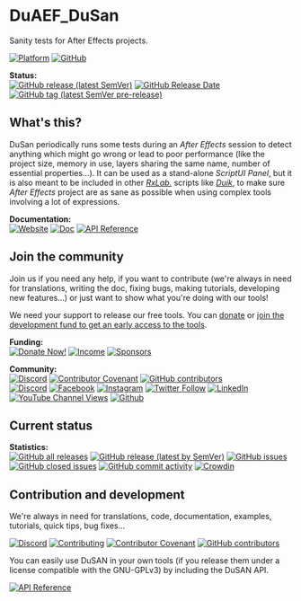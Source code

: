 # DuAEF_DuSan
 Sanity tests for After Effects projects.

[![Platform](https://img.shields.io/badge/After%20Effects-Win%20|%20Mac-informational?color=lightgrey&logo=adobeaftereffects)](#) [![GitHub](https://img.shields.io/github/license/RxLaboratory/DuSan?color=lightgrey)](LICENSE.md)

<!-- status -->
**Status:**  
[![GitHub release (latest SemVer)](https://img.shields.io/github/v/release/RxLaboratory/DuSan?color=brightgreen)](https://github.com/RxLaboratory/DuSan/releases) [![GitHub Release Date](https://img.shields.io/github/release-date/RxLaboratory/DuSan)](https://github.com/RxLaboratory/DuSan/releases) [![GitHub tag (latest SemVer pre-release)](https://img.shields.io/github/v/tag/RxLaboratory/DuSan?include_prereleases&label=testing)](https://github.com/RxLaboratory/DuSan/tags)
<!-- end:status -->

## What's this?

DuSan periodically runs some tests during an *After Effects* session to detect anything which might go wrong or lead to poor performance (like the project size, memory in use, layers sharing the same name, number of essential properties...). It can be used as a stand-alone *ScriptUI Panel*, but it is also meant to be included in other [*RxLab.*](https://rxlaboratory.org) scripts like [*Duik*](https://github.com/RxLaboratory/Duik), to make sure *After Effects* project are as sane as possible when using complex tools involving a lot of expressions.

**Documentation:**  
[![Website](https://img.shields.io/badge/website-RxLab-informational)](http://rxlaboratory.org/tools/dusan) [![Doc](https://img.shields.io/badge/documentation-dusan.rxlab.guide-informational)](http://dusan.rxlab.guide) [![API Reference](https://img.shields.io/badge/API%20reference-dusan.rxlab.io-informational)](https://dusan.rxlab.io)

<!-- join -->
## Join the community

Join us if you need any help, if you want to contribute (we're always in need for translations, writing the doc, fixing bugs, making tutorials, developing new features...) or just want to show what you're doing with our tools!

We need your support to release our free tools. You can [donate](donate.rxlab.info) or [join the development fund to get an early access to the tools](https://rxlaboratory.org/early-access/).

**Funding:**  
[![Donate Now!](https://img.shields.io/badge/donate%20now!-donate.rxlab.info-blue?logo=heart)](http://donate.rxlab.info) [![Income](https://img.shields.io/endpoint?url=https%3A%2F%2Fversion.rxlab.io%2Fshields%2F%3FmonthlyIncome)](http://donate.rxlab.info) [![Sponsors](https://img.shields.io/endpoint?url=https%3A%2F%2Fversion.rxlab.io%2Fshields%2F%3FnumBackers)](http://donate.rxlab.info)  

**Community:**  
[![Discord](https://img.shields.io/discord/480782642825134100)](http://chat.rxlab.info) [![Contributor Covenant](https://img.shields.io/badge/contributor%20covenant-2.1-4baaaa.svg)](CODE_OF_CONDUCT.md) [![GitHub contributors](https://img.shields.io/github/contributors-anon/RxLaboratory/DuSan)](https://github.com/RxLaboratory/DuSan/graphs/contributors)  
[![Discord](https://img.shields.io/discord/480782642825134100?logo=discord&style=social&label=Discord)](http://chat.rxlab.info)
[![Facebook](https://img.shields.io/badge/Facebook-1877F2?logo=facebook&style=social)](https://www.facebook.com/rxlaboratory) [![Instagram](https://img.shields.io/badge/Instagram-E4405F?logo=instagram&style=social)](https://www.instagram.com/rxlaboratory/) [![Twitter Follow](https://img.shields.io/twitter/follow/RxLaboratory?label=Twitter&style=social)](https://www.twitter.com/rxlaboratory/) [![LinkedIn](https://img.shields.io/badge/LinkedIn-0077B5?logo=linkedin&style=social)](https://www.linkedin.com/company/RxLaboratory/) [![YouTube Channel Views](https://img.shields.io/youtube/channel/views/UC64qGypBbyM-ia-yf0nFSTg?label=Youtube)](https://www.youtube.com/channel/UC64qGypBbyM-ia-yf0nFSTg) [![Github](https://img.shields.io/github/stars/RxLaboratory?style=social&label=Github)](https://github.com/RxLaboratory)
<!-- end:join -->

## Current status

<!-- statistics -->
**Statistics:**  
[![GitHub all releases](https://img.shields.io/github/downloads/RxLaboratory/DuSan/total)](https://github.com/RxLaboratory/DuSan/releases) [![GitHub release (latest by SemVer)](https://img.shields.io/github/downloads/RxLaboratory/DuSan/latest/total?sort=semver)](https://github.com/RxLaboratory/DuSan/releases) [![GitHub issues](https://img.shields.io/github/issues-raw/RxLaboratory/DuSan)](https://github.com/RxLaboratory/DuSan/issues) [![GitHub closed issues](https://img.shields.io/github/issues-closed-raw/RxLaboratory/DuSan?color=lightgrey)](https://github.com/RxLaboratory/DuSan/issues?q=is%3Aissue+is%3Aclosed) [![GitHub commit activity](https://img.shields.io/github/commit-activity/m/RxLaboratory/DuSan)](https://github.com/RxLaboratory/DuSan/graphs/commit-activity)<!-- end:statistics --> [![Crowdin](https://badges.crowdin.net/dusan/localized.svg)](https://crowdin.com/project/dusan)  

<!-- contribution -->
## Contribution and development

We're always in need for translations, code, documentation, examples, tutorials, quick tips, bug fixes...

[![Discord](https://img.shields.io/discord/480782642825134100)](http://chat.rxlab.info) [![Contributing](https://img.shields.io/badge/contributing%20guide-docs.rxlab.io-informational.svg)](http://docs.rxlab.io) [![Contributor Covenant](https://img.shields.io/badge/contributor%20covenant-2.1-4baaaa.svg)](CODE_OF_CONDUCT.md) [![GitHub contributors](https://img.shields.io/github/contributors-anon/RxLaboratory/DuSan)](https://github.com/RxLaboratory/DuSan/graphs/contributors)
<!-- end:contribution -->

You can easily use DuSAN in your own tools (if you release them under a license compatible with the GNU-GPLv3) by including the DuSAN API.

 [![API Reference](https://img.shields.io/badge/API%20reference-dusan.rxlab.io-informational)](https://dusan.rxlab.io)
